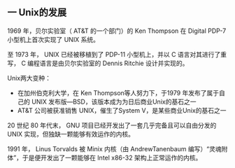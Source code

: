 ## 一 Unix的发展 

1969 年，贝尔实验室（ AT&T 的一个部门）的 Ken Thompson 在 Digital PDP-7 小型机上首次实现了 UNIX 系统。  

至 1973 年， UNIX 已经被移植到了 PDP-11 小型机上，并以 C 语言对其进行了重写， C 编程语言是由贝尔实验室的 Dennis Ritchie 设计并实现的。  

Unix两大变种：
- 在加州伯克利大学，在 Ken Thompson等人努力下，于1979 年发布了属于自己的 UNIX 发布版—BSD，该版本成为为日后商业Unix的基石之一
- AT&T 公司被获准销售 UNIX，催生了System V，是某些商业Unix的基石之一

20 世纪 80 年代末， GNU 项目已经开发出了一套几乎完备且可以自由分发的UNIX 实现，但独缺一颗能够有效运作的内核。   

1991 年， Linus Torvalds 被 Minix 内核（由 AndrewTanenbaum 编写）“灵魂附体”，于是便开发出了一颗能够在 Intel x86-32 架构上正常运作的内核。  





